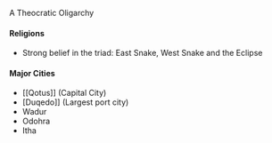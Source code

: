 A Theocratic Oligarchy  

#### Religions
- Strong belief in the triad: East Snake, West Snake and the Eclipse


#### Major Cities
- [[Qotus]] (Capital City)
- [Duqedo]] (Largest port city)
- Wadur
- Odohra
- Itha
